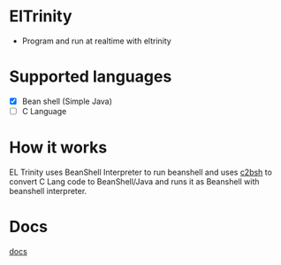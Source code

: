 # ElTrinity
- Program and run at realtime with eltrinity

# Supported languages
- [X] Bean shell (Simple Java)
- [ ] C Language

# How it works
EL Trinity uses BeanShell Interpreter to run beanshell
and uses [c2bsh](https://github.com/trindadedev13/c2bsh)
to convert C Lang code to BeanShell/Java and runs it as Beanshell with beanshell interpreter.

# Docs
[docs](https://github.com/trindadedev13/eltrinity/tree/main/docs)
